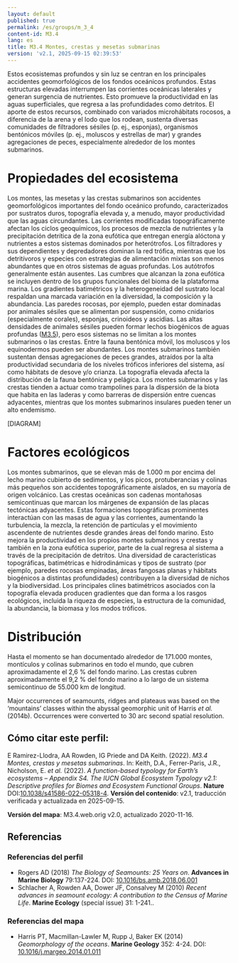 ```yaml
---
layout: default
published: true
permalink: /es/groups/m_3_4
content-id: M3.4
lang: es
title: M3.4 Montes, crestas y mesetas submarinas
version: 'v2.1, 2025-09-15 02:39:53'
---
```


Estos ecosistemas profundos y sin luz se centran en los principales accidentes geomorfológicos de los fondos oceánicos profundos. Estas estructuras elevadas interrumpen las corrientes oceánicas laterales y generan surgencia de nutrientes. Esto promueve la productividad en las aguas superficiales, que regresa a las profundidades como detritos. El aporte de estos recursos, combinado con variados microhábitats rocosos, a diferencia de la arena y el lodo que los rodean, sustenta diversas comunidades de filtradores sésiles (p. ej., esponjas), organismos bentónicos móviles (p. ej., moluscos y estrellas de mar) y grandes agregaciones de peces, especialmente alrededor de los montes submarinos.

# Propiedades del ecosistema
 
Los montes, las mesetas y las crestas submarinos son accidentes geomorfológicos importantes del fondo oceánico profundo, caracterizados por sustratos duros, topografía elevada y, a menudo, mayor productividad que las aguas circundantes. Las corrientes modificadas topográficamente afectan los ciclos geoquímicos, los procesos de mezcla de nutrientes y la precipitación detrítica de la zona eufótica que entregan energía alóctona y nutrientes a estos sistemas dominados por heterótrofos. Los filtradores y sus dependientes y depredadores dominan la red trófica, mientras que los detritívoros y especies con estrategias de alimentación mixtas son menos abundantes que en otros sistemas de aguas profundas. Los autótrofos generalmente están ausentes. Las cumbres que alcanzan la zona eufótica se incluyen dentro de los grupos funcionales del bioma de la plataforma marina. Los gradientes batimétricos y la heterogeneidad del sustrato local respaldan una marcada variación en la diversidad, la composición y la abundancia. Las paredes rocosas, por ejemplo, pueden estar dominadas por animales sésiles que se alimentan por suspensión, como cnidarios (especialmente corales), esponjas, crinoideos y ascidias. Las altas densidades de animales sésiles pueden formar lechos biogénicos de aguas profundas ([M3.5](/explore/groups/M3.5)), pero esos sistemas no se limitan a los montes submarinos o las crestas. Entre la fauna bentónica móvil, los moluscos y los equinodermos pueden ser abundantes. Los montes submarinos también sustentan densas agregaciones de peces grandes, atraídos por la alta productividad secundaria de los niveles tróficos inferiores del sistema, así como hábitats de desove y/o crianza. La topografía elevada afecta la distribución de la fauna bentónica y pelágica. Los montes submarinos y las crestas tienden a actuar como trampolines para la dispersión de la biota que habita en las laderas y como barreras de dispersión entre cuencas adyacentes, mientras que los montes submarinos insulares pueden tener un alto endemismo.

[DIAGRAM]

# Factores ecológicos
 
Los montes submarinos, que se elevan más de 1.000 m por encima del lecho marino cubierto de sedimentos, y los picos, protuberancias y colinas más pequeños son accidentes topográficamente aislados, en su mayoría de origen volcánico. Las crestas oceánicas son cadenas montañosas semicontinuas que marcan los márgenes de expansión de las placas tectónicas adyacentes. Estas formaciones topográficas prominentes interactúan con las masas de agua y las corrientes, aumentando la turbulencia, la mezcla, la retención de partículas y el movimiento ascendente de nutrientes desde grandes áreas del fondo marino. Esto mejora la productividad en los propios montes submarinos y crestas y también en la zona eufótica superior, parte de la cual regresa al sistema a través de la precipitación de detritos. Una diversidad de características topográficas, batimétricas e hidrodinámicas y tipos de sustrato (por ejemplo, paredes rocosas empinadas, áreas fangosas planas y hábitats biogénicos a distintas profundidades) contribuyen a la diversidad de nichos y la biodiversidad. Los principales clines batimétricos asociados con la topografía elevada producen gradientes que dan forma a los rasgos ecológicos, incluida la riqueza de especies, la estructura de la comunidad, la abundancia, la biomasa y los modos tróficos.
 
# Distribución
 
Hasta el momento se han documentado alrededor de 171.000 montes, montículos y colinas submarinos en todo el mundo, que cubren aproximadamente el 2,6 % del fondo marino. Las crestas cubren aproximadamente el 9,2 % del fondo marino a lo largo de un sistema semicontinuo de 55.000 km de longitud.

Major occurrences of seamounts, ridges and plateaus was based on the ‘mountains’ classes within the abyssal geomorphic unit of Harris _et al._ (2014b). Occurrences were converted to 30 arc second spatial resolution.

## Cómo citar este perfil:

E Ramirez-Llodra, AA Rowden, IG Priede and DA Keith. (2022). *M3.4 Montes, crestas y mesetas submarinas*. In: Keith, D.A., Ferrer-Paris, J.R., Nicholson, E. *et al.* (2022). *A function-based typology for Earth’s ecosystems – Appendix S4. The IUCN Global Ecosystem Typology v2.1: Descriptive profiles for Biomes and Ecosystem Functional Groups*. **Nature** DOI:[10.1038/s41586-022-05318-4](https://doi.org/10.1038/s41586-022-05318-4).
**Versión del contenido**: v2.1, traducción verificada y actualizada en 2025-09-15.

**Versión del mapa**: M3.4.web.orig v2.0, actualizado 2020-11-16.

## Referencias

### Referencias del perfil
* Rogers AD  (2018) *The Biology of Seamounts: 25 Years on*. **Advances in Marine Biology** 79:137-224. DOI: [10.1016/bs.amb.2018.06.001](http://doi.org/10.1016/bs.amb.2018.06.001)
* Schlacher A, Rowden AA, Dower JF, Consalvey M  (2010) *Recent advances in seamount ecology: A contribution to the Census of Marine Life*. **Marine Ecology** (special issue) 31: 1-241..

### Referencias del mapa
* Harris PT, Macmillan-Lawler M, Rupp J, Baker EK  (2014) *Geomorphology of the oceans*. **Marine Geology** 352: 4-24. DOI: [10.1016/j.margeo.2014.01.011](http://doi.org/10.1016/j.margeo.2014.01.011)
